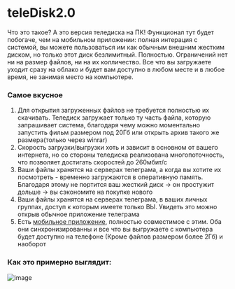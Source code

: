 # teleDisk2.0
Что это такое? А это версия теледиска на ПК! Функционал тут будет побогаче, чем на мобильном приложении: полная интерация с системой, вы можете пользоваться им как обычным внешним жестким диском, но только этот диск безлимитный. Полностью. Ограничений нет ни на размер файлов, ни на их колличество. Все что вы загружаете уходит сразу на облако и будет вам доступно в любом месте и в любое время, не занимая место на компьютере.


### Самое вкусное
1. Для открытия загруженных файлов не требуется полностью их скачивать. Теледиск загружает только ту часть файла, которую запрашивает система, благодаря чему можно моментально запустить фильм размером под 20Гб или открыть архив такого же размера(только через winrar)
2. Скорость загрузки/выгрузки хоть и зависит в основном от вашего интернета, но со стороны теледиска реализована многопоточность, что позволяет достигать скоростей до 260мбит/с
3. Ваши файлы хранятся на серверах телеграма, а когда вы хотите их посмотреть - временно загружаются в оперативную память. Благодаря этому не портится ваш жесткий диск -> он простужит дольше -> вы сэкономите на покупке нового
4. Ваши файлы хранятся на серверах телеграма, в ваших личных группах, доступ к которым имеете только ВЫ. Увидеть это можно открыв обычное приложение телеграма
5. Есть [мобильное приложение](https://github.com/Rikki1004/TeleDisk3), полностью совместимое c этим. Оба они синхронизированны и все что вы выгружаете с компьютера будет доступно на телефоне (Кроме файлов размером более 2Гб) и наоборот

### Как это примерно выглядит:

![image](https://user-images.githubusercontent.com/81743483/226121743-fe3ef1b9-5e93-430e-839f-16c9ff4839d9.png)
